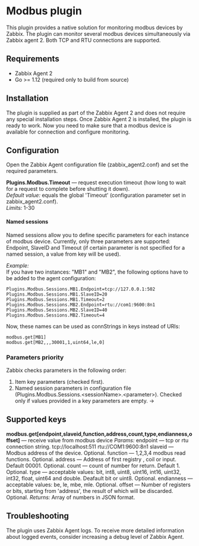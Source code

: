# Modbus plugin
This plugin provides a native solution for monitoring modbus devices by Zabbix. 
The plugin can monitor several modbus devices simultaneously via Zabbix agent 2. Both TCP and 
RTU connections are supported.

## Requirements
- Zabbix Agent 2
- Go >= 1.12 (required only to build from source)

## Installation
The plugin is supplied as part of the Zabbix Agent 2 and does not require any special installation steps. Once 
Zabbix Agent 2 is installed, the plugin is ready to work. Now you need to make sure that a modbus device is 
available for connection and configure monitoring.

## Configuration
Open the Zabbix Agent configuration file (zabbix_agent2.conf) and set the required parameters.

**Plugins.Modbus.Timeout** — request execution timeout (how long to wait for a request to complete before shutting it down).  
*Default value:* equals the global 'Timeout' (configuration parameter set in zabbix_agent2.conf).  
*Limits:* 1-30

#### Named sessions
Named sessions allow you to define specific parameters for each instance of modbus device. Currently, only three parameters are supported: 
Endpoint, SlaveID and Timeout (if certain parameter is not specified for a named session, a value from key will be used). 

*Example:*  
If you have two instances: "MB1" and "MB2", the following options have to be added to the agent configuration:

    Plugins.Modbus.Sessions.MB1.Endpoint=tcp://127.0.0.1:502
    Plugins.Modbus.Sessions.MB1.SlaveID=20
    Plugins.Modbus.Sessions.MB1.Timeout=2
    Plugins.Modbus.Sessions.MB2.Endpoint=rtu://com1:9600:8n1
    Plugins.Modbus.Sessions.MB2.SlaveID=40
    Plugins.Modbus.Sessions.MB2.Timeout=4
    
Now, these names can be used as connStrings in keys instead of URIs:

    modbus.get[MB1]
    modbus.get[MB2,,,30001,1,uint64,le,0]

### Parameters priority
Zabbix checks parameters in the following order:
1. Item key parameters (checked first).
2. Named session parameters in configuration file (Plugins.Modbus.Sessions.\<sessionName\>.\<parameter\>). Checked only if values provided in a key parameters are empty. →
  
## Supported keys

**modbus.get[endpoint,slaveid,function,address,count,type,endianness,offset]** — receive value from modbus device
*Params:*
endpoint — tcp or rtu connection string. tcp://localhost:511 rtu://COM1:9600:8n1
slaveid — Modbus address of the device. Optional.
function — 1,2,3,4 modbus read functions. Optional.
address — Address of first registry , coil or input. Default 00001. Optional.
count — count of number for return. Default 1. Optional.
type — acceptable values: bit, int8, uint8, uint16, int16, uint32, int32, float, uint64 and double. Deafault bit or uint8. Optional.
endianness — acceptable values: be, le, mbe, mle. Optional.
offset — Number of registers or bits, starting from 'address', the result of which will be discarded. Optional.
*Returns:*
Array of numbers in JSON format.

## Troubleshooting
The plugin uses Zabbix Agent logs. To receive more detailed information about logged events, consider increasing a debug level 
of Zabbix Agent.
